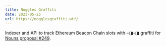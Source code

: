 ```yaml
---
title: Noggles Graffiti
date: 2023-05-25
url: https://nogglesgraffiti.wtf/
---
```


Indexer and API to track Ethereum Beacon Chain slots with ⌐◨-◨ graffiti for [Nouns proposal #249](https://nouns.wtf/vote/249).
